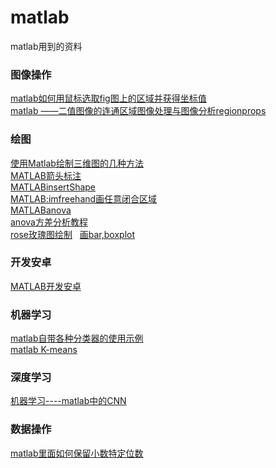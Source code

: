 # matlab
matlab用到的资料  
### 图像操作  
[matlab如何用鼠标选取fig图上的区域并获得坐标值](matlab如何用鼠标选取fig图上的区域并获得坐标值)    
[matlab ——二值图像的连通区域图像处理与图像分析regionprops](https://blog.csdn.net/chaihuimin/article/details/76904840)
### 绘图  
[使用Matlab绘制三维图的几种方法](http://blog.csdn.net/lg1259156776/article/details/47761293)  
[MATLAB箭头标注](https://zhidao.baidu.com/question/575564618.html)  
[MATLABinsertShape](https://cn.mathworks.com/help/vision/ref/insertshape.html)  
[MATLAB:imfreehand画任意闭合区域](https://blog.csdn.net/qq_21708545/article/details/52523686)  
[MATLABanova](https://blog.csdn.net/matlab_matlab/article/details/57076854)  
[anova方差分析教程](http://www.360doc.com/content/16/1101/21/36719146_603221948.shtml)  
[rose玫瑰图绘制](https://jingyan.baidu.com/article/3c343ff7f237930d36796350.html)   
[画bar,boxplot](https://blog.csdn.net/lqhbupt/article/details/20291661)
### 开发安卓
[MATLAB开发安卓](http://blog.csdn.net/cuixing001/article/details/78587785?locationNum=8&fps=1)  
### 机器学习  
[matlab自带各种分类器的使用示例](http://blog.csdn.net/u014114990/article/details/51067059)  
[matlab K-means](https://blog.csdn.net/u010451580/article/details/52249195)
### 深度学习  
[ 机器学习----matlab中的CNN](http://blog.csdn.net/u014096352/article/details/72854077)  
### 数据操作  
[matlab里面如何保留小数特定位数](https://blog.csdn.net/xiakexiaohu/article/details/53760946)  
